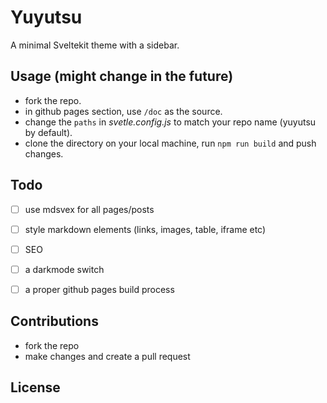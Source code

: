 # Yuyutsu
A minimal Sveltekit theme with a sidebar. 


## Usage (might change in the future)
- fork the repo.
- in github pages section, use ``/doc`` as the source.
- change the ``paths`` in _svetle.config.js_ to match your repo name (yuyutsu by default).
- clone the directory on your local machine, run ``npm run build`` and push changes.

## Todo 
- [ ] use mdsvex for all pages/posts
- [ ] style markdown elements (links, images, table, iframe etc)
- [ ] SEO
- [ ] a darkmode switch
- [ ] a proper github pages build process


## Contributions
- fork the repo
- make changes and create a pull request

## License
